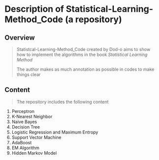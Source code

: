 # Description of Statistical-Learning-Method_Code (a repository)
## Overview
> Statistcal-Learning-Method_Code created by Dod-o aims to show how to implement the algorithms in the book *Statistical Learning Method*
>
> The author makes as much annotation as possible in codes to make things clear

## Content
> The repository includes the following content
1. Perceptron
2. K-Nearest Neighbor
3. Naive Bayes
4. Decision Tree
5. Logistic Regression and Maximum Entropy
6. Support Vector Machine
7. AdaBoost
8. EM Algorithm
9. Hidden Markov Model
